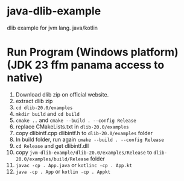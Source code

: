 # java-dlib-example
dlib example for jvm lang. java/kotlin

# Run Program (Windows platform) (JDK 23 ffm panama access to native)
1. Download dlib zip on official website.
2. extract dlib zip
3. `cd dlib-20.0/examples`
4. `mkdir build` and `cd build`
5. `cmake ..` and `cmake --build . --config Release`
6. replace CMakeLists.txt in `dlib-20.0/examples`
7. copy dlibintf.cpp dlibintf.h to `dlib-20.0/examples` folder
8. In build folder, run again `cmake --build . --config Release`
9. `cd Release` and get dlibintf.dll
10. copy `jvm-dlib-example/dlib-20.0/examples/Release` to `dlib-20.0/examples/build/Release` folder
11. `javac -cp . App.java` or `kotlinc -cp . App.kt`
12. `java -cp . App` or `kotlin -cp . Appkt`

